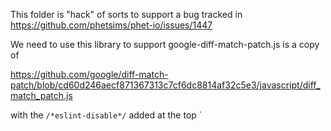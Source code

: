 This folder is "hack" of sorts to support a bug tracked in https://github.com/phetsims/phet-io/issues/1447

We need to use this library to support
google-diff-match-patch.js is a copy of 

https://github.com/google/diff-match-patch/blob/cd60d246aecf871367313c7cf6dc8814af32c5e3/javascript/diff_match_patch.js

with the `/*eslint-disable*/` added at the top
`